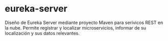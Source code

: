# eureka-server
Diseño de Eureka Server mediante proyecto Maven para serivicos REST en la nube.
Permite registrar y localizar microservicios, informar de su localización y sus datos relevantes.
